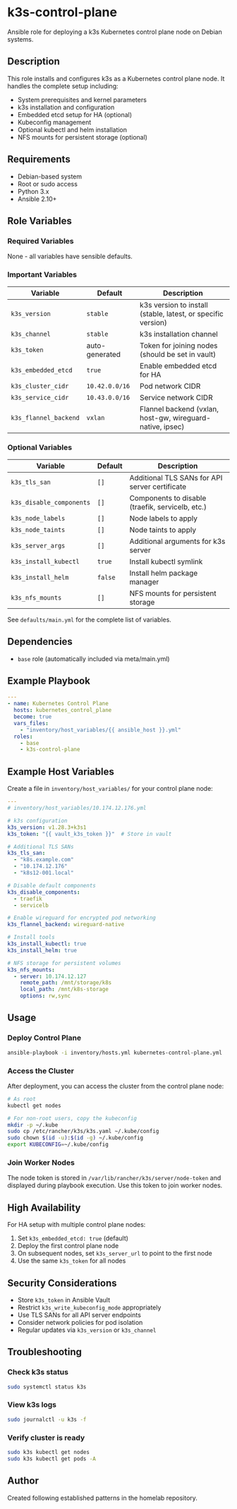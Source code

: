 # k3s-control-plane

Ansible role for deploying a k3s Kubernetes control plane node on Debian systems.

## Description

This role installs and configures k3s as a Kubernetes control plane node. It handles the complete setup including:
- System prerequisites and kernel parameters
- k3s installation and configuration
- Embedded etcd setup for HA (optional)
- Kubeconfig management
- Optional kubectl and helm installation
- NFS mounts for persistent storage (optional)

## Requirements

- Debian-based system
- Root or sudo access
- Python 3.x
- Ansible 2.10+

## Role Variables

### Required Variables

None - all variables have sensible defaults.

### Important Variables

| Variable | Default | Description |
|----------|---------|-------------|
| `k3s_version` | `stable` | k3s version to install (stable, latest, or specific version) |
| `k3s_channel` | `stable` | k3s installation channel |
| `k3s_token` | auto-generated | Token for joining nodes (should be set in vault) |
| `k3s_embedded_etcd` | `true` | Enable embedded etcd for HA |
| `k3s_cluster_cidr` | `10.42.0.0/16` | Pod network CIDR |
| `k3s_service_cidr` | `10.43.0.0/16` | Service network CIDR |
| `k3s_flannel_backend` | `vxlan` | Flannel backend (vxlan, host-gw, wireguard-native, ipsec) |

### Optional Variables

| Variable | Default | Description |
|----------|---------|-------------|
| `k3s_tls_san` | `[]` | Additional TLS SANs for API server certificate |
| `k3s_disable_components` | `[]` | Components to disable (traefik, servicelb, etc.) |
| `k3s_node_labels` | `[]` | Node labels to apply |
| `k3s_node_taints` | `[]` | Node taints to apply |
| `k3s_server_args` | `[]` | Additional arguments for k3s server |
| `k3s_install_kubectl` | `true` | Install kubectl symlink |
| `k3s_install_helm` | `false` | Install helm package manager |
| `k3s_nfs_mounts` | `[]` | NFS mounts for persistent storage |

See `defaults/main.yml` for the complete list of variables.

## Dependencies

- `base` role (automatically included via meta/main.yml)

## Example Playbook

```yaml
---
- name: Kubernetes Control Plane
  hosts: kubernetes_control_plane
  become: true
  vars_files:
    - "inventory/host_variables/{{ ansible_host }}.yml"
  roles:
    - base
    - k3s-control-plane
```

## Example Host Variables

Create a file in `inventory/host_variables/` for your control plane node:

```yaml
---
# inventory/host_variables/10.174.12.176.yml

# k3s configuration
k3s_version: v1.28.3+k3s1
k3s_token: "{{ vault_k3s_token }}"  # Store in vault

# Additional TLS SANs
k3s_tls_san:
  - "k8s.example.com"
  - "10.174.12.176"
  - "k8s12-001.local"

# Disable default components
k3s_disable_components:
  - traefik
  - servicelb

# Enable wireguard for encrypted pod networking
k3s_flannel_backend: wireguard-native

# Install tools
k3s_install_kubectl: true
k3s_install_helm: true

# NFS storage for persistent volumes
k3s_nfs_mounts:
  - server: 10.174.12.127
    remote_path: /mnt/storage/k8s
    local_path: /mnt/k8s-storage
    options: rw,sync
```

## Usage

### Deploy Control Plane

```bash
ansible-playbook -i inventory/hosts.yml kubernetes-control-plane.yml
```

### Access the Cluster

After deployment, you can access the cluster from the control plane node:

```bash
# As root
kubectl get nodes

# For non-root users, copy the kubeconfig
mkdir -p ~/.kube
sudo cp /etc/rancher/k3s/k3s.yaml ~/.kube/config
sudo chown $(id -u):$(id -g) ~/.kube/config
export KUBECONFIG=~/.kube/config
```

### Join Worker Nodes

The node token is stored in `/var/lib/rancher/k3s/server/node-token` and displayed during playbook execution. Use this token to join worker nodes.

## High Availability

For HA setup with multiple control plane nodes:

1. Set `k3s_embedded_etcd: true` (default)
2. Deploy the first control plane node
3. On subsequent nodes, set `k3s_server_url` to point to the first node
4. Use the same `k3s_token` for all nodes

## Security Considerations

- Store `k3s_token` in Ansible Vault
- Restrict `k3s_write_kubeconfig_mode` appropriately
- Use TLS SANs for all API server endpoints
- Consider network policies for pod isolation
- Regular updates via `k3s_version` or `k3s_channel`

## Troubleshooting

### Check k3s status
```bash
sudo systemctl status k3s
```

### View k3s logs
```bash
sudo journalctl -u k3s -f
```

### Verify cluster is ready
```bash
sudo k3s kubectl get nodes
sudo k3s kubectl get pods -A
```

## Author

Created following established patterns in the homelab repository.
